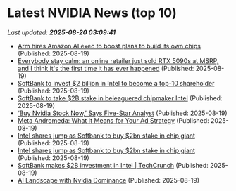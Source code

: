 # Latest NVIDIA News (top 10)
_Last updated: **2025-08-20 03:09:41**_

- [Arm hires Amazon AI exec to boost plans to build its own chips](https://economictimes.indiatimes.com/tech/technology/arm-hires-amazon-ai-exec-to-boost-plans-to-build-its-own-chips/articleshow/123375744.cms) (Published: 2025-08-19)
- [Everybody stay calm: an online retailer just sold RTX 5090s at MSRP, and I think it's the first time it has ever happened](https://www.xda-developers.com/everybody-stay-calm-an-online-retailer-just-sold-rtx-5090s-at-msrp-and-i-think-its-the-first-time-it-has-ever-happened/) (Published: 2025-08-19)
- [SoftBank to invest $2 billion in Intel to become a top-10 shareholder](https://economictimes.indiatimes.com/tech/technology/softbank-to-invest-2-billion-in-intel-to-become-a-top-10-shareholder/articleshow/123375460.cms) (Published: 2025-08-19)
- [SoftBank to take $2B stake in beleaguered chipmaker Intel](https://siliconangle.com/2025/08/18/softbank-take-2b-stake-beleaguered-chipmaker-intel/) (Published: 2025-08-19)
- [‘Buy Nvidia Stock Now,’ Says Five-Star Analyst](https://biztoc.com/x/531e2ed6d2568551) (Published: 2025-08-19)
- [Meta Andromeda: What It Means for Your Ad Strategy](https://www.jonloomer.com/meta-andromeda/) (Published: 2025-08-19)
- [Intel shares jump as Softbank to buy $2bn stake in chip giant](https://www.bbc.co.uk/news/articles/cly4vn1nxg7o) (Published: 2025-08-19)
- [Intel shares jump as Softbank to buy $2bn stake in chip giant](https://www.bbc.com/news/articles/cly4vn1nxg7o) (Published: 2025-08-19)
- [SoftBank makes $2B investment in Intel | TechCrunch](https://techcrunch.com/2025/08/18/softbank-makes-2b-investment-in-intel/) (Published: 2025-08-19)
- [AI Landscape with Nvidia Dominance](https://www.nextbigfuture.com/2025/08/ai-landscape-with-nvidia-dominance.html) (Published: 2025-08-19)
